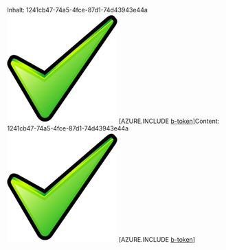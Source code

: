 <span data-ttu-id="ed9cd-101">Inhalt: 1241cb47-74a5-4fce-87d1-74d43943e44a![Bild](b2e3fc23-36d9-4d50-b26c-31b4e6be8872.png)
[AZURE.INCLUDE [b-token](2cc7db11-84c4-4d38-9e97-789549c271d3.md)]</span><span class="sxs-lookup"><span data-stu-id="ed9cd-101">Content: 1241cb47-74a5-4fce-87d1-74d43943e44a![image](b2e3fc23-36d9-4d50-b26c-31b4e6be8872.png)
[AZURE.INCLUDE [b-token](2cc7db11-84c4-4d38-9e97-789549c271d3.md)]</span></span>
